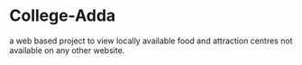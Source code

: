 # College-Adda
a web based project to view locally available food and attraction centres not available on any other website.
